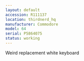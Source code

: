 ```yaml
---
layout: default
accession: R111137
location: thirdnerd_hq
manufacturer: Commodore
model: 64
serial: P5864075
status: working
---
```


Weird replacement white keyboard